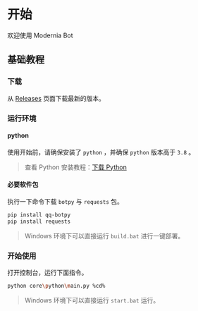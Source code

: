 # 开始

欢迎使用 Modernia Bot

## 基础教程

### 下载

从 [Releases](https://github.com/xiayuanOvO/Modernia/releases) 页面下载最新的版本。

### 运行环境

#### python

使用开始前，请确保安装了 `python` ，并确保 `python` 版本高于 `3.8` 。

> 查看 Python 安装教程：[下载 Python](../faq/README.md#下载-python)

#### 必要软件包

执行一下命令下载 `botpy` 与 `requests` 包。

```bash
pip install qq-botpy
pip install requests
```

> Windows 环境下可以直接运行 `build.bat` 进行一键部署。

### 开始使用

打开控制台，运行下面指令。

```bash
python core\python\main.py %cd%
```

> Windows 环境下可以直接运行 `start.bat` 运行。
